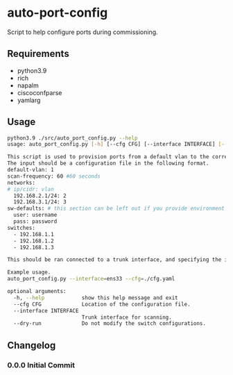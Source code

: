 # auto-port-config
 Script to help configure ports during commissioning.


## Requirements

- python3.9
- rich
- napalm
- ciscoconfparse
- yamlarg

## Usage

```bash
python3.9 ./src/auto_port_config.py --help
usage: auto_port_config.py [-h] [--cfg CFG] [--interface INTERFACE] [--dry-run]

This script is used to provision ports from a default vlan to the correct vlan. 
The input should be a configuration file in the following format.
default-vlan: 1
scan-frequency: 60 #60 seconds
networks:
# ip/cidr: vlan
  192.168.2.1/24: 2
  192.168.3.1/24: 3
sw-defaults: # this section can be left out if you provide environment variables SW_USERNAME and SW_PASSWORD
  user: username
  pass: password
switches:
  - 192.168.1.1
  - 192.168.1.2
  - 192.168.1.3

This should be ran connected to a trunk interface, and specifying the interface name.

Example usage.
auto_port_config.py --interface=ens33 --cfg=./cfg.yaml

optional arguments:
  -h, --help            show this help message and exit
  --cfg CFG             Location of the configuration file.
  --interface INTERFACE
                        Trunk interface for scanning.
  --dry-run             Do not modify the switch configurations.

```

## Changelog

### 0.0.0 Initial Commit